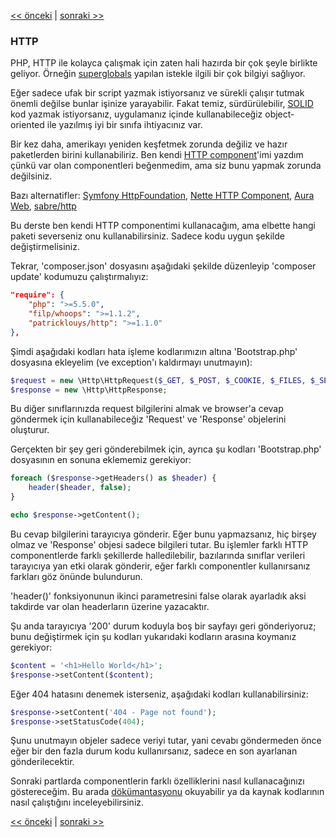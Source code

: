 [<< önceki](03-error-handler.md) | [sonraki >>](05-router.md)

### HTTP

PHP, HTTP ile kolayca çalışmak için zaten hali hazırda bir çok şeyle birlikte geliyor. Örneğin [superglobals](http://php.net/manual/en/language.variables.superglobals.php) yapılan istekle ilgili bir çok bilgiyi sağlıyor.

Eğer sadece ufak bir script yazmak istiyorsanız ve sürekli çalışır tutmak önemli değilse bunlar işinize yarayabilir. Fakat temiz, sürdürülebilir, [SOLID](http://en.wikipedia.org/wiki/SOLID_%28object-oriented_design%29) kod yazmak istiyorsanız, uygulamanız içinde kullanabileceğiz object-oriented ile yazılmış iyi bir sınıfa ihtiyacınız var.

Bir kez daha, amerikayı yeniden keşfetmek zorunda değiliz ve hazır paketlerden birini kullanabiliriz. Ben kendi [HTTP component](https://github.com/PatrickLouys/http)'imi yazdım çünkü var olan componentleri beğenmedim, ama siz bunu yapmak zorunda değilsiniz.

Bazı alternatifler: [Symfony HttpFoundation](https://github.com/symfony/HttpFoundation), [Nette HTTP Component](https://github.com/nette/http), [Aura Web](https://github.com/auraphp/Aura.Web), [sabre/http](https://github.com/fruux/sabre-http)

Bu derste ben kendi HTTP componentimi kullanacağım, ama elbette hangi paketi severseniz onu kullanabilirsiniz. Sadece kodu uygun şekilde değiştirmelisiniz.

Tekrar, 'composer.json' dosyasını aşağıdaki şekilde düzenleyip 'composer update' kodumuzu çalıştırmalıyız:

```json
"require": {
    "php": ">=5.5.0",
    "filp/whoops": ">=1.1.2",
    "patricklouys/http": ">=1.1.0"
},
```

Şimdi aşağıdaki kodları hata işleme kodlarımızın altına 'Bootstrap.php' dosyasına ekleyelim (ve exception'ı kaldırmayı unutmayın):

```php
$request = new \Http\HttpRequest($_GET, $_POST, $_COOKIE, $_FILES, $_SERVER);
$response = new \Http\HttpResponse;
```

Bu diğer sınıflarınızda request bilgilerini almak ve browser'a cevap göndermek için kullanabileceğiz 'Request' ve 'Response' objelerini oluşturur.

Gerçekten bir şey geri gönderebilmek için, ayrıca şu kodları 'Bootstrap.php' dosyasının en sonuna eklememiz gerekiyor:

```php
foreach ($response->getHeaders() as $header) {
    header($header, false);
}

echo $response->getContent();
```

Bu cevap bilgilerini tarayıcıya gönderir. Eğer bunu yapmazsanız, hiç birşey olmaz ve 'Response' objesi sadece bilgileri tutar. Bu işlemler farklı HTTP componentlerde farklı şekillerde halledilebilir, bazılarında sınıflar verileri tarayıcıya yan etki olarak gönderir, eğer farklı componentler kullanırsanız farkları göz önünde bulundurun.

'header()' fonksiyonunun ikinci parametresini false olarak ayarladık aksi takdirde var olan headerların üzerine yazacaktır.

Şu anda tarayıcıya '200' durum koduyla boş bir sayfayı geri gönderiyoruz; bunu değiştirmek için şu kodları yukarıdaki kodların arasına koymanız gerekiyor:

```php
$content = '<h1>Hello World</h1>';
$response->setContent($content);
```

Eğer 404 hatasını denemek isterseniz, aşağıdaki kodları kullanabilirsiniz:

```php
$response->setContent('404 - Page not found');
$response->setStatusCode(404);
```

Şunu unutmayın objeler sadece veriyi tutar, yani cevabı göndermeden önce eğer bir den fazla durum kodu kullanırsanız, sadece en son ayarlanan gönderilecektir.

Sonraki partlarda componentlerin farklı özelliklerini nasıl kullanacağınızı göstereceğim. Bu arada [dökümantasyonu](https://github.com/PatrickLouys/http) okuyabilir ya da kaynak kodlarının nasıl çalıştığını inceleyebilirsiniz.

[<< önceki](03-error-handler.md) | [sonraki >>](05-router.md)
